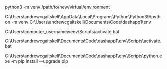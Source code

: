 python3 -m venv /path/to/new/virtual/environment

C:\Users\andrewcgaitskell\AppData\Local\Programs\Python\Python39\python -m venv C:\Users\andrewcgaitskell\Documents\Code\dashapp1\env


C:\Users\computer_username\venv\Scripts\activate.bat

C:\Users\andrewcgaitskell\Documents\Code\dashapp1\env\Scripts\activate.bat

C:\Users\andrewcgaitskell\Documents\Code\dashapp1\env\Scripts\python.exe -m pip install --upgrade pip

